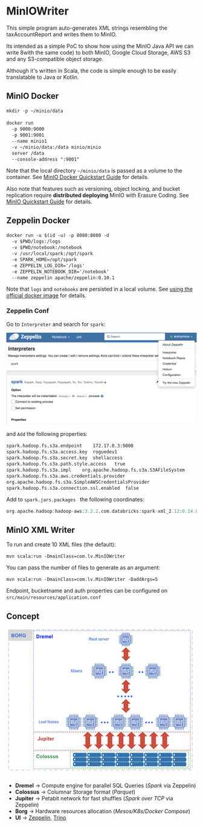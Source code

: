# MinIOWriter
This simple program auto-generates XML strings resembling the taxAccountReport and writes them to MinIO.

Its intended as a simple PoC to show how using the MinIO Java API we can write 8with the same code) to both MinIO,
Google Cloud Storage, AWS S3 and any S3-compatible object storage.

Although it's written in Scala, the code is simple enough to be easily translatable to Java or Kotlin.

## MinIO Docker

```shell
mkdir -p ~/minio/data

docker run
  -p 9000:9000
  -p 9001:9001
  --name minio1
  -v ~/minio/data:/data minio/minio
  server /data
  --console-address ":9001"
```
Note that the local directory `~/minio/data` is passed as a volume to the container. See [MinIO Docker Quickstart Guide](https://docs.min.io/docs/minio-docker-quickstart-guide) for details.

Also note that features such as versioning, object locking, and bucket replication
require **distributed deploying** MinIO with Erasure Coding. See [MinIO Quickstart Guide](https://docs.min.io/docs/minio-quickstart-guide.html) for details.

## Zeppelin Docker
```shell
docker run -u $(id -u) -p 8080:8080 -d
  -v $PWD/logs:/logs 
  -v $PWD/notebook:/notebook
  -v /usr/local/spark:/opt/spark
  -e SPARK_HOME=/opt/spark
  -e ZEPPELIN_LOG_DIR='/logs' 
  -e ZEPPELIN_NOTEBOOK_DIR='/notebook' 
  --name zeppelin apache/zeppelin:0.10.1
```
Note that `logs` and `notebooks` are persisted in a local volume. See [using the official docker image](https://zeppelin.apache.org/docs/latest/quickstart/install.html#using-the-official-docker-image) for details.

### Zeppelin Conf
Go to `Interpreter` and search for `spark`:

![Zeppelin Interpreters Configuration](/imgs/zepconf.png)

and `Add` the following properties:
```properties
spark.hadoop.fs.s3a.endpoint	172.17.0.3:9000
spark.hadoop.fs.s3a.access.key	roguedev1
spark.hadoop.fs.s3a.secret.key	shellaccess
spark.hadoop.fs.s3a.path.style.access	true
spark.hadoop.fs.s3a.impl	org.apache.hadoop.fs.s3a.S3AFileSystem
spark.hadoop.fs.s3a.aws.credentials.provider	org.apache.hadoop.fs.s3a.SimpleAWSCredentialsProvider
spark.hadoop.fs.s3a.connection.ssl.enabled	false
```

Add to `spark.jars.packages ` the following coordinates:
```groovy
org.apache.hadoop:hadoop-aws:3.2.2,com.databricks:spark-xml_2.12:0.14.0
```

## MinIO XML Writer
To run and create 10 XML files (the default):
```shell
mvn scala:run -DmainClass=com.lv.MinIOWriter
```

You can pass the number of files to generate as an argument:
```shell
mvn scala:run -DmainClass=com.lv.MinIOWriter -DaddArgs=5
```

Endpoint, bucketname and auth properties can be configured on `src/main/resources/application.conf`

## Concept

![Big Query Architecture](/imgs/bqarch.png)

* __Dremel__ -> Compute engine for parallel SQL Queries (_Spark_ via Zeppelin)
* __Colossus__ -> Columnar Storage format (_Parquet_)
* __Jupiter__ -> Petabit network for fast shuffles (_Spark over TCP_ via Zeppelin)
* __Borg__ -> Hardware resources allocation (_Mesos/K8s/Docker Compose_)
* __UI__ -> [Zeppelin](https://zeppelin.apache.org/), [Trino](https://trino.io/)

